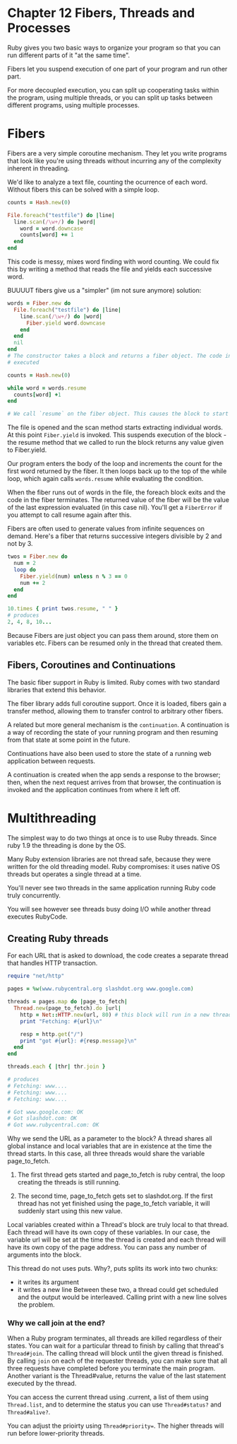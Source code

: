 # Chapter 12 Fibers, Threads and Processes

Ruby gives you two basic ways to organize your program so that you can run different parts
of it "at the same time".

Fibers let you suspend execution of one part of your program and run other part.

For more decoupled execution, you can split up cooperating tasks within the program,
using multiple threads, or you can split up tasks between different programs, using multiple
processes.

# Fibers

Fibers are a very simple coroutine mechanism.
They let you write programs that look like you're using threads without incurring any
of the complexity inherent in threading.

We'd like to analyze a text file, counting the ocurrence of each word. Without fibers
this can be solved with a simple loop.

```ruby
counts = Hash.new(0)

File.foreach("testfile") do |line|
  line.scan(/\w+/) do |word|
    word = word.downcase
    counts[word] += 1
  end
end
```

This code is messy, mixes word finding with word counting. We could fix this by writing
a method that reads the file and yields each successive word.

BUUUUT fibers give us a "simpler" (im not sure anymore) solution:

```ruby
words = Fiber.new do
  File.foreach("testfile") do |line|
    line.scan(/\w+/) do |word|
      Fiber.yield word.downcase
    end
  end
  nil
end
# The constructor takes a block and returns a fiber object. The code in the block is not
# executed

counts = Hash.new(0)

while word = words.resume
  counts[word] +1
end

# We call `resume` on the fiber object. This causes the block to start execution.
```
The file is opened and the scan method starts extracting individual words. At this point
`Fiber.yield` is invoked. This suspends execution of the block - the resume method that
we called to run the block returns any value given to Fiber.yield.

Our program enters the body of the loop and increments the count for the first word
returned by the fiber.
It then loops back up to the top of the while loop, which again calls `words.resume`
while evaluating the condition.

When the fiber runs out of words in the file, the foreach block exits and the code in the
fiber terminates. The returned value of the fiber will be the value of the last
expression evaluated (in this case nil).
You'll get a `FiberError` if you attempt to call resume again after this.

Fibers are often used to generate values from infinite sequences on demand.
Here's a fiber that returns successive integers divisible by 2 and not by 3.

```ruby
twos = Fiber.new do
  num = 2
  loop do
    Fiber.yield(num) unless n % 3 == 0
    num += 2
  end
end

10.times { print twos.resume, " " }
# produces
2, 4, 8, 10...
```

Because Fibers are just object you can pass them around, store them on variables etc.
Fibers can be resumed only in the thread that created them.

## Fibers, Coroutines and Continuations

The basic fiber support in Ruby is limited.
Ruby comes with two standard libraries that extend this behavior.

The fiber library adds full coroutine support.
Once it is loaded, fibers gain a transfer method, allowing them to transfer control to
arbitrary other fibers.

A related but more general mechanism is the `continuation`. A continuation is a way of
recording the state of your running program and then resuming from that state at some
point in the future.

Continuations have also been used to store the state of a running web application between
requests.

A continuation is created when the app sends a response to the browser; then, when the
next request arrives from that browser, the continuation is invoked and the application
continues from where it left off.

# Multithreading

The simplest way to do two things at once is to use Ruby threads. Since ruby 1.9 the
threading is done by the OS.

Many Ruby extension libraries are not thread safe, because they were written for the old
threading model.
Ruby compromises: it uses native OS threads but operates a single thread at a time.

You'll never see two threads in the same application running Ruby code truly
concurrently.

You will see however see threads busy doing I/O while another thread executes RubyCode.

## Creating Ruby threads

For each URL that is asked to download, the code creates a separate thread that handles
HTTP transaction.

```ruby
require "net/http"

pages = %w(www.rubycentral.org slashdot.org www.google.com)

threads = pages.map do |page_to_fetch|
  Thread.new(page_to_fetch).do |url|
    http = Net::HTTP.new(url, 80) # this block will run in a new thread
    print "Fetching: #{url}\n"

    resp = http.get("/")
    print "got #{url}: #{resp.message}\n"
  end
end

threads.each { |thr| thr.join }

# produces
# Fetching: www....
# Fetching: www....
# Fetching: www....

# Got www.google.com: OK
# Got slashdot.com: OK
# Got www.rubycentral.com: OK
```

Why we send the URL as a parameter to the block?
A thread shares all global instance and local variables that are in existence at the time
the thread starts.
In this case, all three threads would share the variable page_to_fetch.

1. The first thread gets started and page_to_fetch is ruby central, the loop creating the
threads is still running.

2. The second time, page_to_fetch gets set to slashdot.org. If the first thread has not
yet finished using the page_to_fetch variable, it will suddenly start using this new
value.

Local variables created within a Thread's block are truly local to that thread.
Each thread will have its own copy of these variables. In our case, the variable url
will be set at the time the thread is created and each thread will have its own copy of
the page address. You can pass any number of arguments into the block.

This thread do not uses puts. Why?, puts splits its work into two chunks:
- it writes its argument
- it writes a new line
Between these two, a thread could get scheduled and the output would be interleaved.
Calling print with a new line solves the problem.

### Why we call join at the end?

When a Ruby program terminates, all threads are killed regardless of their states.
You can wait for a particular thread to finish by calling that thread's `Thread#join`.
The calling thread will block until the given thread is finished.
By calling `join` on each of the requester threads, you can make sure that all three
requests have completed before you terminate the main program.
Another variant is the Thread#value, returns the value of the last statement executed by
the thread.

You can access the current thread using .current, a list of them using `Thread.list`,
and to determine the status you can use `Thread#status?` and `Thread#alive?`.

You can adjust the prioirty using `Thread#priority=`. The higher threads will run before
lower-priority threads.

